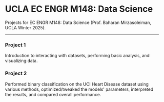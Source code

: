 # UCLA EC ENGR M148: Data Science

Projects for EC ENGR M148: Data Science (Prof. Baharan Mirzasoleiman, UCLA Winter 2025).

--- 

### Project 1
Introduction to interacting with datasets, performing basic analysis, and visualizing data.

### Project 2
Performed binary classification on the UCI Heart Disease dataset using various methods, optimized/tweaked the models' parameters, interpreted the results, and compared overall performance.